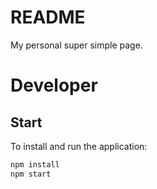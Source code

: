 # README
My personal super simple page.


# Developer

## Start

To install and run the application:

```bash
npm install
npm start
```
